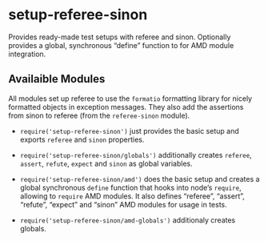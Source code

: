 setup-referee-sinon
===================

Provides ready-made test setups with referee and sinon. Optionally provides a global, synchronous “define” function to for AMD module integration.

Availaible Modules
------------------

All modules set up referee to use the `formatio` formatting library for nicely formatted objects in exception messages.
They also add the assertions from sinon to referee (from the `referee-sinon` module).

- `require('setup-referee-sinon')` just provides the basic setup and exports `referee` and `sinon` properties.

- `require('setup-referee-sinon/globals')` additionally creates `referee`, `assert`, `refute`, `expect` and `sinon` as global variables.

- `require('setup-referee-sinon/amd')` does the basic setup and creates a global synchronous `define` function that hooks into node’s `require`, allowing to `require` AMD modules.
  It also defines “referee”, “assert”, “refute”, “expect” and “sinon” AMD modules for usage in tests.

- `require('setup-referee-sinon/amd-globals')` additionaly creates globals.
